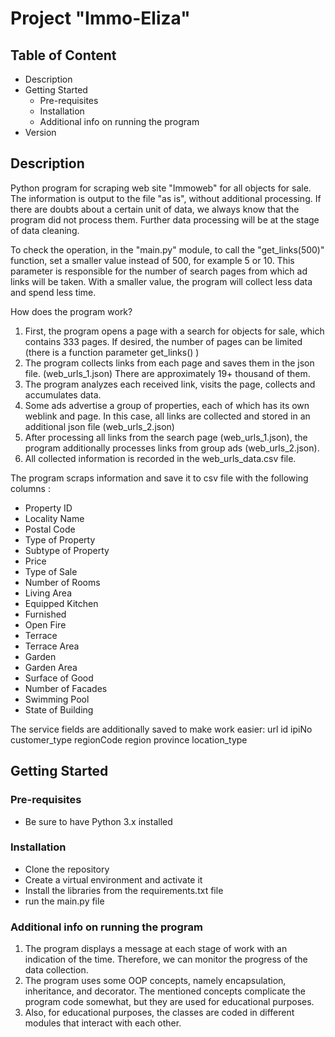 # Project "Immo-Eliza"
## Table of Content
- Description
- Getting Started
    - Pre-requisites
    - Installation
    - Additional info on running the program
- Version
## Description
Python program for scraping web site "Immoweb" for all objects for sale. 
The information is output to the file "as is", without additional processing.
If there are doubts about a certain unit of data, we always know that the program did not process them. 
Further data processing will be at the stage of data cleaning.

To check the operation, in the "main.py" module, to call the "get_links(500)" function, set a smaller value instead of 500, for example 5 or 10. This parameter is responsible for the number of search pages from which ad links will be taken. 
With a smaller value, the program will collect less data and spend less time.

How does the program work?
1. First, the program opens a page with a search for objects for sale, which contains 333 pages. If desired, the number of pages can be limited (there is a function parameter get_links() )
2. The program collects links from each page and saves them in the json file. (web_urls_1.json) There are approximately 19+ thousand of them.
3. The program analyzes each received link, visits the page, collects and accumulates data.
4. Some ads advertise a group of properties, each of which has its own weblink and page. In this case, all links are collected and stored in an additional json file (web_urls_2.json)
5. After processing all links from the search page (web_urls_1.json), the program additionally processes links from group ads (web_urls_2.json).
6. All collected information is recorded in the web_urls_data.csv file.

The program scraps information and save it to csv file with the following columns : 
- Property ID
- Locality Name
- Postal Code
- Type of Property
- Subtype of Property
- Price
- Type of Sale
- Number of Rooms
- Living Area
- Equipped Kitchen
- Furnished
- Open Fire
- Terrace
- Terrace Area
- Garden
- Garden Area
- Surface of Good
- Number of Facades
- Swimming Pool
- State of Building

The service fields are additionally saved to make work easier:
url
id
ipiNo
customer_type
regionCode
region
province
location_type

## Getting Started
### Pre-requisites
- Be sure to have Python 3.x installed
### Installation
- Clone the repository
- Create a virtual environment and activate it
- Install the libraries from the requirements.txt file
- run the main.py file
### Additional info on running the program
1) The program displays a message at each stage of work with an indication of the time. 
Therefore, we can monitor the progress of the data collection.
2) The program uses some OOP concepts, namely encapsulation, inheritance, and decorator. The mentioned concepts complicate the program code somewhat, but they are used for educational purposes.
3) Also, for educational purposes, the classes are coded in different modules that interact with each other.